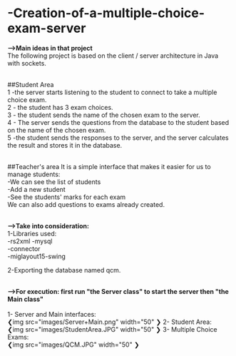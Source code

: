 # -Creation-of-a-multiple-choice-exam-server


**-->Main ideas in that project<br/>**
The following project is based on the client / server architecture in Java with sockets.<br/><br/>

##Student Area <br/>
1 -the server starts listening to the student to connect to take a multiple choice exam. <br/>
2 - the student has 3 exam choices. <br/>
3 - the student sends the name of the chosen exam to the server. <br/>
4 - The server sends the questions from the database to the student based on the name of the chosen exam. <br/>
5 -the student sends the responses to the server, and the server calculates the result and stores it in the database.<br/><br/>

##Teacher's area It is a simple interface that makes it easier for us to manage students: <br/>
  -We can see the list of students <br/>
  -Add a new student <br/>
  -See the students' marks for each exam <br/>
We can also add questions to exams already created.<br/><br/>

**-->Take into consideration:<br/>**
1-Libraries used: <br/>
  -rs2xml -mysql<br/>
  -connector <br/>
  -miglayout15-swing<br/>

2-Exporting the database named qcm.<br/><br/>

**-->For execution: first run "the Server class" to start the server then "the Main class"**<br/><br/>
1-  Server and Main interfaces:<br/>
❮img src="images/Server+Main.png" width="50" ❯
2-  Student Area:<br/>
❮img src="images/StudentArea.JPG" width="50" ❯
3-  Multiple Choice Exams:<br/>
❮img src="images/QCM.JPG" width="50" ❯
